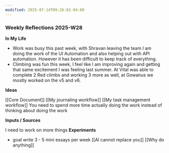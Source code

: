 ```yaml
---
modified: 2025-07-14T09:26:02-04:00
---
```

### Weekly Reflections 2025-W28

**In My Life** 
<!--What is going on in your life? -->
- Work was busy this past week, with Shravan leaving the team I am doing the work of the UI Automation and also helping out with API automation. However it has been difficult to keep track of everything.
- Climbing was fun this week, I feel like I am improving again and getting that same excitement I was feeling last summer. At Vital was able to complete 2 Red climbs and working 3 more as well,  at Gowanus we mostly worked on the v5 and v6.

**Ideas**
<!-- Capture the ideas or thoughts that spark excitement for you-->
[[Core Document]]
[[My journaling workflow]]
[[My task management workflow]]
You need to spend more time actually doing the work instead of thinking about doing the work


**Inputs / Sources**

I need to work on more things
 **Experiments**
 <!--What new habits, challenges and tools are you trying out to improve your life? -->
- goal write 3 - 5 mini essays per week
	[[AI cannot replace you]]
	[[Why do anything]]